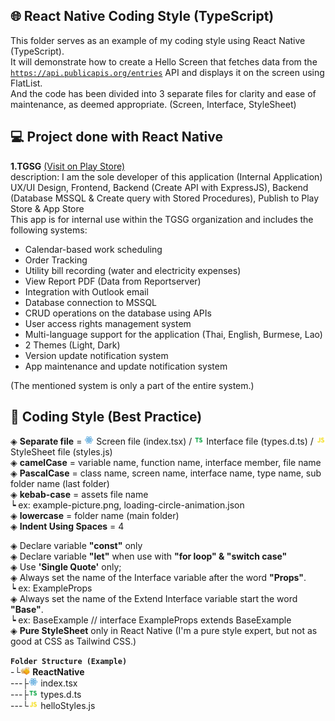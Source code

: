 ## :globe_with_meridians: React Native Coding Style (TypeScript)
This folder serves as an example of my coding style using React Native (TypeScript).</br>
It will demonstrate how to create a Hello Screen that fetches data from the <code>https://api.publicapis.org/entries</code> API and displays it on the screen using FlatList.</br>
And the code has been divided into 3 separate files for clarity and ease of maintenance, as deemed appropriate. (Screen, Interface, StyleSheet)

## :computer: Project done with React Native

**1.TGSG** [(Visit on Play Store)](https://play.google.com/store/apps/details?id=com.tgsgmobileapp&hl=en_US)</br>
description: I am the sole developer of this application (Internal Application)</br>
UX/UI Design, Frontend, Backend (Create API with ExpressJS), Backend (Database MSSQL & Create query with Stored Procedures), Publish to Play Store & App Store</br>
This app is for internal use within the TGSG organization and includes the following systems:
 - Calendar-based work scheduling
 - Order Tracking
 - Utility bill recording (water and electricity expenses)
 - View Report PDF (Data from Reportserver)
 - Integration with Outlook email
 - Database connection to MSSQL
 - CRUD operations on the database using APIs
 - User access rights management system
 - Multi-language support for the application (Thai, English, Burmese, Lao)
 - 2 Themes (Light, Dark)
 - Version update notification system
 - App maintenance and update notification system
<p>(The mentioned system is only a part of the entire system.)</p>

## :green_book: Coding Style (Best Practice)
◈ **Separate file** = <img src="https://github.com/vscode-icons/vscode-icons/blob/master/icons/file_type_reactts.svg" alt="tsxicon" width="15" height="15"/> Screen file (index.tsx) / <img src="https://github.com/vscode-icons/vscode-icons/blob/master/icons/file_type_typescriptdef.svg" alt="dtsicon" width="15" height="15"/> Interface file (types.d.ts) / <img src="https://github.com/vscode-icons/vscode-icons/blob/master/icons/file_type_js.svg" alt="javascripticon" width="15" height="15"/> StyleSheet file (styles.js)</br>
◈ **camelCase** = variable name, function name, interface member, file name</br>
◈ **PascalCase** = class name, screen name, interface name, type name, sub folder name (last folder)</br>
◈ **kebab-case** = assets file name</br>
┕ ex: example-picture.png, loading-circle-animation.json</br>
◈ **lowercase** = folder name (main folder)</br>
◈ **Indent Using Spaces** = 4</br>

◈ Declare variable **"const"** only</br>
◈ Declare variable **"let"** when use with **"for loop" & "switch case"**</br>
◈ Use **'Single Quote'** only;</br>
◈ Always set the name of the Interface variable after the word **"Props"**.</br>
┕ ex: ExampleProps</br>
◈ Always set the name of the Extend Interface variable start the word **"Base"**.</br>
┕ ex: BaseExample // interface ExampleProps extends BaseExample</br>
◈ **Pure StyleSheet** only in React Native (I'm a pure style expert, but not as good at CSS as Tailwind CSS.)

<code>**Folder Structure (Example)**</code></br>
-└<img src="https://github.com/vscode-icons/vscode-icons/blob/master/icons/folder_type_component_opened.svg" alt="foldericon" width="15" height="15"/> **ReactNative**</br>
---├<img src="https://github.com/vscode-icons/vscode-icons/blob/master/icons/file_type_reactts.svg" alt="tsxicon" width="15" height="15"/> index.tsx</br>
---├<img src="https://github.com/vscode-icons/vscode-icons/blob/master/icons/file_type_typescriptdef.svg" alt="dtsicon" width="15" height="15"/> types.d.ts</br>
---└<img src="https://github.com/vscode-icons/vscode-icons/blob/master/icons/file_type_js.svg" alt="javascripticon" width="15" height="15"/> helloStyles.js
